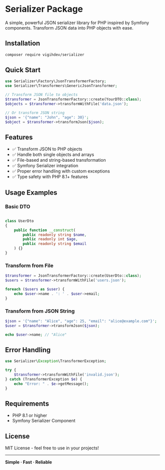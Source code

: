 # Serializer Package

A simple, powerful JSON serializer library for PHP inspired by Symfony components. Transform JSON data into PHP objects with ease.

## Installation

```bash
composer require vigihdev/serializer
```

## Quick Start

```php
use Serializer\Factory\JsonTransformerFactory;
use Serializer\Transformers\GenericJsonTransformer;

// Transform JSON file to objects
$transformer = JsonTransformerFactory::create(YourDTO::class);
$objects = $transformer->transformWithFile('data.json');

// Or transform JSON string
$json = '{"name": "John", "age": 30}';
$object = $transformer->transformJson($json);
```

## Features

- ✅ Transform JSON to PHP objects
- ✅ Handle both single objects and arrays
- ✅ File-based and string-based transformation
- ✅ Symfony Serializer integration
- ✅ Proper error handling with custom exceptions
- ✅ Type safety with PHP 8.1+ features

## Usage Examples

### Basic DTO

```php

class UserDto
{
    public function __construct(
        public readonly string $name,
        public readonly int $age,
        public readonly string $email
    ) {}
}
```

### Transform from File

```php
$transformer = JsonTransformerFactory::create(UserDto::class);
$users = $transformer->transformWithFile('users.json');

foreach ($users as $user) {
    echo $user->name . ': ' . $user->email;
}
```

### Transform from JSON String

```php
$json = '{"name": "Alice", "age": 25, "email": "alice@example.com"}';
$user = $transformer->transformJson($json);

echo $user->name; // "Alice"
```

## Error Handling

```php
use Serializer\Exception\TransformerException;

try {
    $transformer->transformWithFile('invalid.json');
} catch (TransformerException $e) {
    echo "Error: " . $e->getMessage();
}
```

## Requirements

- PHP 8.1 or higher
- Symfony Serializer Component

## License

MIT License - feel free to use in your projects!

---

**Simple · Fast · Reliable**
